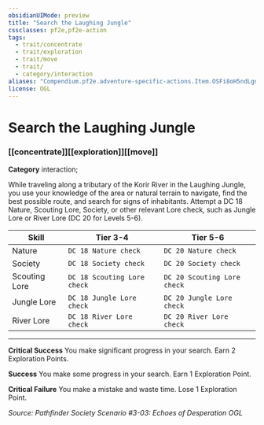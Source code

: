 ```yaml
---
obsidianUIMode: preview
title: "Search the Laughing Jungle"
cssclasses: pf2e,pf2e-action
tags:
  - trait/concentrate
  - trait/exploration
  - trait/move
  - trait/
  - category/interaction
aliases: "Compendium.pf2e.adventure-specific-actions.Item.OSFi8oH5ndLgnksD"
license: OGL
---
```

# Search the Laughing Jungle

### [[concentrate]][[exploration]][[move]]

**Category** interaction; 




While traveling along a tributary of the Korir River in the Laughing Jungle, you use your knowledge of the area or natural terrain to navigate, find the best possible route, and search for signs of inhabitants. Attempt a DC 18 Nature, Scouting Lore, Society, or other relevant Lore check, such as Jungle Lore or River Lore (DC 20 for Levels 5-6).

  

| Skill | Tier 3-4 | Tier 5-6 |
| --- | --- | --- |
| Nature | `DC 18 Nature check` | `DC 20 Nature check` |
| Society | `DC 18 Society check` | `DC 20 Society check` |
| Scouting Lore | `DC 18 Scouting Lore check` | `DC 20 Scouting Lore check` |
| Jungle Lore | `DC 18 Jungle Lore check` | `DC 20 Jungle Lore check` |
| River Lore | `DC 18 River Lore check` | `DC 20 River Lore check` |

* * *

**Critical Success** You make significant progress in your search. Earn 2 Exploration Points.

**Success** You make some progress in your search. Earn 1 Exploration Point.

**Critical Failure** You make a mistake and waste time. Lose 1 Exploration Point.

*Source: Pathfinder Society Scenario #3-03: Echoes of Desperation*
*OGL*